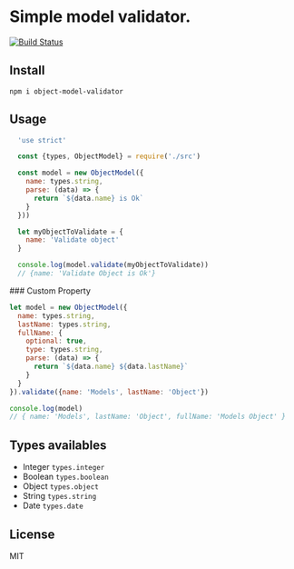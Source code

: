 # Simple model validator.
[![Build Status](https://travis-ci.org/augustolzd/object-model-validator.svg?branch=master)](https://travis-ci.org/augustolzd/object-model-validator)

## Install

`npm i object-model-validator`

## Usage

``` javascript
  'use strict'

  const {types, ObjectModel} = require('./src')

  const model = new ObjectModel({
    name: types.string,
    parse: (data) => {
      return `${data.name} is Ok`
    }
  }))

  let myObjectToValidate = {
    name: 'Validate object'
  }

  console.log(model.validate(myObjectToValidate))
  // {name: 'Validate Object is Ok'}
```
### Custom Property
```javascript
let model = new ObjectModel({
  name: types.string,
  lastName: types.string,
  fullName: {
    optional: true,
    type: types.string,
    parse: (data) => {
      return `${data.name} ${data.lastName}`
    }
  }
}).validate({name: 'Models', lastName: 'Object'})

console.log(model)
// { name: 'Models', lastName: 'Object', fullName: 'Models Object' }


```

## Types availables

- Integer `types.integer`
- Boolean `types.boolean`
- Object `types.object`
- String `types.string`
- Date `types.date`

## License

MIT